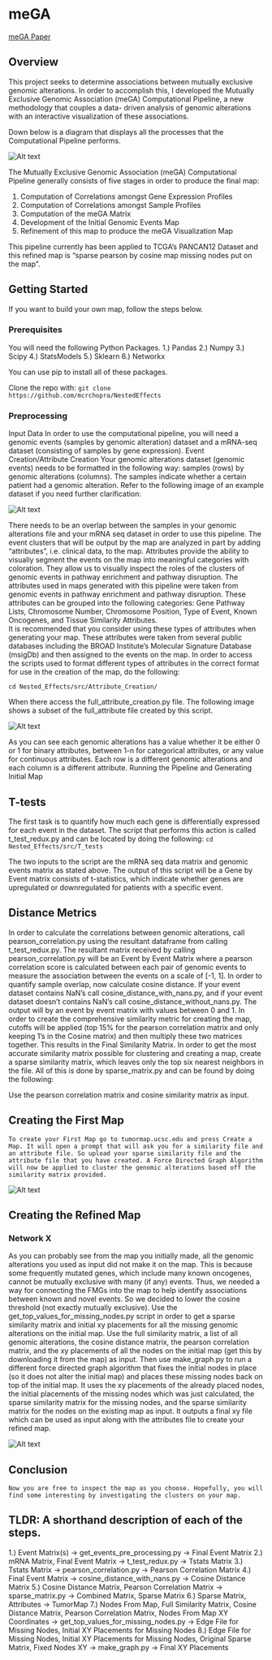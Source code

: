 # meGA

[meGA Paper](https://github.com/mcrchopra/meGA-Mutually-Exclusive-Genomic-Associations-/blob/master/Research%20Paper%20-%20meGA_Cancer_Associations%20(Manu%20Chopra).pdf)

## Overview
This project seeks to determine associations between mutually exclusive genomic alterations. In order to accomplish this, I developed the Mutually Exclusive Genomic Association (meGA) Computational Pipeline, a new methodology that couples a data- driven analysis of genomic alterations with an interactive visualization of these associations. 

Down below is a diagram that displays all the processes that the Computational Pipeline performs.

![Alt text](img/overview.png?raw=True "Overview")

The Mutually Exclusive Genomic Association (meGA) Computational Pipeline generally consists of five stages in order to produce the final map:
1) Computation of Correlations amongst Gene Expression Profiles
2) Computation of Correlations amongst Sample Profiles
3) Computation of the meGA Matrix
4) Development of the Initial Genomic Events Map
5) Refinement of this map to produce the meGA Visualization Map

This pipeline currently has been applied to TCGA’s PANCAN12 Dataset and this refined map is “sparse pearson by cosine map missing nodes put on the map”.

## Getting Started
If you want to build your own map, follow the steps below.

### Prerequisites
You will need the following Python Packages. 
1.) Pandas
2.) Numpy
3.) Scipy
4.) StatsModels
5.) Sklearn
6.) Networkx

You can use pip to install all of these packages.

Clone the repo with:
`git clone  https://github.com/mcrchopra/NestedEffects`

### Preprocessing
Input Data 
In order to use the computational pipeline, you will need a genomic events (samples by genomic alteration) dataset and a mRNA-seq dataset (consisting of samples by gene expression).
Event Creation/Attribute Creation
Your genomic alterations dataset (genomic events) needs to be formatted in the following way: samples (rows) by genomic alterations (columns). The samples indicate whether a certain patient had a genomic alteration. Refer to the following image of an example dataset if you need further clarification:


![Alt text](img/tab-sep-mutation.png?raw=True "Tab separated binary format.")

 There needs to be an overlap between the samples in your genomic alterations file and your mRNA seq dataset in order to use this pipeline. 
The event clusters that will be output by the map are analyzed in part by adding “attributes”, i.e. clinical data, to the map. Attributes provide the ability to visually segment the events on the map into meaningful categories with coloration. They allow us to visually inspect the roles of the clusters of genomic events in pathway enrichment and pathway disruption. The attributes used in maps generated with this pipeline were taken from genomic events in pathway enrichment and pathway disruption. These attributes can be grouped into the following categories: Gene Pathway Lists, Chromosome Number, Chromosome Position, Type of Event, Known Oncogenes, and Tissue Similarity Attributes.  
It is recommended that you consider using these types of attributes when generating your map. These attributes were taken from several public databases including the BROAD Institute’s Molecular Signature Database (msigDb) and then assigned to the events on the map.
In order to access the scripts used to format different types of attributes in the correct format for use in the creation of the map, do the following:

`cd Nested_Effects/src/Attribute_Creation/`

When there access the full\_attribute\_creation.py file. The following image shows a subset of the full\_attribute file created by this script.


![Alt text](img/attr-created.png?raw=True "Attribute File")

As you can see each genomic alterations has a value whether it be either 0 or 1 for binary attributes, between 1-n for categorical attributes, or any value for continuous attributes. Each row is a different genomic alterations and each column is a different attribute.
Running the Pipeline and Generating Initial Map

## T-tests
The first task is to quantify how much each gene is differentially expressed for each event in the dataset. The script that performs this action is called t\_test\_redux.py and can be located by doing the following:
`cd Nested_Effects/src/T_tests`

The two inputs to the script are the mRNA seq data matrix and genomic events matrix as stated above. The output of this script will be a Gene by Event matrix consists of t-statistics, which indicate whether genes are upregulated or downregulated for patients with a specific event.


## Distance Metrics
In order to calculate the correlations between genomic alterations, call pearson\_correlation.py using the resultant dataframe from calling t\_test\_redux.py. The resultant matrix received by calling pearson\_correlation.py will be an Event by Event Matrix where a pearson correlation score is calculated between each pair of genomic events to measure the association between the events on a scale of [-1, 1].
In order to quantify sample overlap, now calculate cosine distance. If your event dataset contains NaN’s call cosine\_distance\_with\_nans.py, and if your event dataset doesn’t contains NaN’s call cosine\_distance\_without\_nans.py. The output will by an event by event matrix with values between 0 and 1. 
In order to create the comprehensive similarity metric for creating the map, cutoffs will be applied (top 15% for the pearson correlation matrix and only keeping 1’s in the Cosine matrix) and then multiply these two matrices together. This results in the Final Similarity Matrix. In order to get the most accurate similarity matrix possible for clustering and creating a map, create a sparse similarity matrix, which leaves only the top six nearest neighbors in the file. All of this is done by sparse\_matrix.py and can be found by doing the following:

Use the pearson correlation matrix and cosine similarity matrix as input.

## Creating the First Map

    To create your First Map go to tumormap.ucsc.edu and press Create a Map. It will open a prompt that will ask you for a similarity file and an attribute file. So upload your sparse similarity file and the attribute file that you have created. A Force Directed Graph Algorithm will now be applied to cluster the genomic alterations based off the similarity matrix provided. 


![Alt text](img/tumor-map.png?raw=True "Tumor Map.")

## Creating the Refined Map
### Network X
As you can probably see from the map you initially made, all the genomic alterations you used as input did not make it on the map. This is because some frequently mutated genes, which include many known oncogenes, cannot be mutually exclusive with many (if any) events. Thus, we needed a way for connecting the FMGs into the map to help identify associations between known and novel events.
So we decided to lower the cosine threshold (not exactly mutually exclusive). Use the get\_top\_values\_for\_missing\_nodes.py script in order to get a sparse similarity matrix and initial xy placements for all the missing genomic alterations on the initial map. Use the full similarity matrix, a list of all genomic alterations, the cosine distance matrix, the pearson correlation matrix, and the xy placements of all the nodes on the initial map (get this by downloading it from the map) as input.
Then use make\_graph.py to run a different force directed graph algorithm that fixes the initial nodes in place (so it does not alter the initial map) and places these missing nodes back on top of the initial map. It uses the xy placements of the already placed nodes, the initial placements of the missing nodes which was just calculated, the sparse similarity matrix for the missing nodes, and the sparse similarity matrix for the nodes on the existing map as input. It outputs a final xy file which can be used as input along with the attributes file to create your refined map.

![Alt text](img/tumor-map2.png?raw=True "Tumor Map.")

## Conclusion
    Now you are free to inspect the map as you choose. Hopefully, you will find some interesting by investigating the clusters on your map.

## TLDR: A shorthand description of each of the steps.
1.) Event Matrix(s) -> get\_events\_pre\_processing.py -> Final Event Matrix
2.) mRNA Matrix, Final Event Matrix -> t\_test\_redux.py -> Tstats Matrix
3.) Tstats Matrix -> pearson\_correlation.py -> Pearson Correlation Matrix
4.) Final Event Matrix -> cosine\_distance\_with\_nans.py -> Cosine Distance Matrix
5.) Cosine Distance Matrix, Pearson Correlation Matrix -> sparse\_matrix.py -> Combined Matrix, Sparse Matrix
6.) Sparse Matrix, Attributes -> TumorMap
7.) Nodes From Map, Full Similarity Matrix, Cosine Distance Matrix, Pearson Correlation Matrix, Nodes From Map XY Coordinates -> get\_top\_values\_for\_missing\_nodes.py -> Edge File for Missing Nodes, Initial XY Placements for Missing Nodes
8.) Edge File for Missing Nodes, Initial XY Placements for Missing Nodes, Original Sparse Matrix, Fixed Nodes XY -> make\_graph.py -> Final XY Placements
